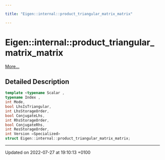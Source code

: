 ```yaml
---

title: "Eigen::internal::product_triangular_matrix_matrix"

---
```


# Eigen::internal::product_triangular_matrix_matrix



 [More...](#detailed-description)

## Detailed Description

```cpp
template <typename Scalar ,
typename Index ,
int Mode,
bool LhsIsTriangular,
int LhsStorageOrder,
bool ConjugateLhs,
int RhsStorageOrder,
bool ConjugateRhs,
int ResStorageOrder,
int Version =Specialized>
struct Eigen::internal::product_triangular_matrix_matrix;
```

-------------------------------

Updated on 2022-07-27 at 19:10:13 +0100